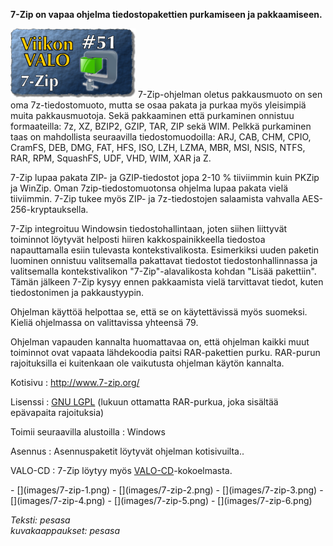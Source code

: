 <!--
Title: 1x51 7-Zip - Viikon VALO #51
Date: 2011/12/18
Pageimage: valo51-7zip.png
Tags: Windows,Tiedostonhallinta,Järjestelmä,Apuohjelma
-->

**7-Zip on vapaa ohjelma tiedostopakettien purkamiseen ja
pakkaamiseen.**

![](images/valo51-7zip.png "fig:valo51-7zip.png") 7-Zip-ohjelman oletus
pakkausmuoto on sen oma 7z-tiedostomuoto, mutta se osaa pakata ja purkaa
myös yleisimpiä muita pakkausmuotoja. Sekä pakkaaminen että purkaminen
onnistuu formaateilla: 7z, XZ, BZIP2, GZIP, TAR, ZIP sekä WIM. Pelkkä
purkaminen taas on mahdollista seuraavilla tiedostomuodoilla: ARJ, CAB,
CHM, CPIO, CramFS, DEB, DMG, FAT, HFS, ISO, LZH, LZMA, MBR, MSI, NSIS,
NTFS, RAR, RPM, SquashFS, UDF, VHD, WIM, XAR ja Z.

7-Zip lupaa pakata ZIP- ja GZIP-tiedostot jopa 2-10 % tiiviimmin kuin
PKZip ja WinZip. Oman 7zip-tiedostomuotonsa ohjelma lupaa pakata vielä
tiiviimmin. 7-Zip tukee myös ZIP- ja 7z-tiedostojen salaamista vahvalla
AES-256-kryptauksella.

7-Zip integroituu Windowsin tiedostohallintaan, joten siihen liittyvät
toiminnot löytyvät helposti hiiren kakkospainikkeella tiedostoa
napauttamalla esiin tulevasta kontekstivalikosta. Esimerkiksi uuden
paketin luominen onnistuu valitsemalla pakattavat tiedostot
tiedostonhallinnassa ja valitsemalla kontekstivalikon
"7-Zip"-alavalikosta kohdan "Lisää pakettiin". Tämän jälkeen 7-Zip kysyy
ennen pakkaamista vielä tarvittavat tiedot, kuten tiedostonimen ja
pakkaustyypin.

Ohjelman käyttöä helpottaa se, että se on käytettävissä myös suomeksi.
Kieliä ohjelmassa on valittavissa yhteensä 79.

Ohjelman vapauden kannalta huomattavaa on, että ohjelman kaikki muut
toiminnot ovat vapaata lähdekoodia paitsi RAR-pakettien purku. RAR-purun
rajoituksilla ei kuitenkaan ole vaikutusta ohjelman käytön kannalta.

Kotisivu
:   <http://www.7-zip.org/>

Lisenssi
:   [GNU LGPL](GNU_LGPL) (lukuun ottamatta RAR-purkua, joka
    sisältää epävapaita rajoituksia)

Toimii seuraavilla alustoilla
:   Windows

Asennus
:   Asennuspaketit löytyvät ohjelman kotisivuilta..

VALO-CD
:   7-Zip löytyy myös
    [VALO-CD](http://www.valo-cd.fi/ilmainen_7zip)-kokoelmasta.

<div class="psgallery" markdown="1">
-   [](images/7-zip-1.png)
-   [](images/7-zip-2.png)
-   [](images/7-zip-3.png)
-   [](images/7-zip-4.png)
-   [](images/7-zip-5.png)
-   [](images/7-zip-6.png)
</div>

*Teksti: pesasa* <br />
*kuvakaappaukset: pesasa*
